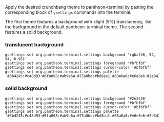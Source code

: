 Apply the desired crunchbang theme to pantheon-terminal by pasting the corresponding block of `gsettings` commands into the terminal.

The first theme features a background with slight (5%) translucency, like the background in the default pantheon-terminal theme. The second features a solid background.

### translucent background

```
gsettings set org.pantheon.terminal.settings background 'rgba(46, 52, 54, 0.95)'
gsettings set org.pantheon.terminal.settings foreground '#bfbfbf'
gsettings set org.pantheon.terminal.settings cursor-color '#bfbfbf'
gsettings set org.pantheon.terminal.settings palette '#3b4245:#c48d93:#6fa868:#ab9a6a:#75a0bd:#bd8ea1:#68a6a8:#e6e6e6:#2e3436:#bf9277:#999999:#acacac:#bfbfbf:#a793c4:#dfdfdf:#ffffff'
```

### solid background

```
gsettings set org.pantheon.terminal.settings background '#2e3436'
gsettings set org.pantheon.terminal.settings foreground '#bfbfbf'
gsettings set org.pantheon.terminal.settings cursor-color '#bfbfbf'
gsettings set org.pantheon.terminal.settings palette '#3b4245:#c48d93:#6fa868:#ab9a6a:#75a0bd:#bd8ea1:#68a6a8:#e6e6e6:#2e3436:#bf9277:#999999:#acacac:#bfbfbf:#a793c4:#dfdfdf:#ffffff'
```
